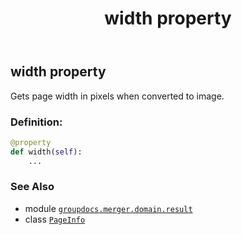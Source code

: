 ﻿---
title: width property
second_title: GroupDocs.Merger for Python via .NET API References
description: 
type: docs
url: /python-net/groupdocs.merger.domain.result/pageinfo/width/
is_root: false
weight: 70
---

## width property


Gets page width in pixels when converted to image.
### Definition:
```python
@property
def width(self):
    ...
```

### See Also
* module [`groupdocs.merger.domain.result`](../../)
* class [`PageInfo`](/merger/python-net/groupdocs.merger.domain.result/pageinfo)
